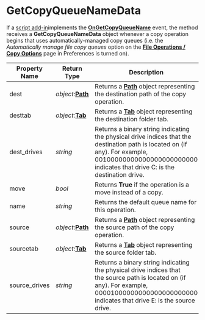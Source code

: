# GetCopyQueueNameData

If a [script add-in](/Manual/scripting/script_add-ins/RAEDME.md)implements the **[OnGetCopyQueueName](../scripting_events/ongetcopyqueuename.md)** event, the method receives a **GetCopyQueueNameData** object whenever a copy operation begins that uses automatically-managed copy queues (i.e. the *Automatically manage file copy queues* option on the **[File Operations / Copy Options](/Manual/preferences/preferences_categories/file_operations/copy_options.md)** page in Preferences is turned on).

| Property Name | Return Type | Description |
| --- | --- | --- |
| dest | *object:***[Path](path.md)** | Returns a **[Path](path.md)** object representing the destination path of the copy operation. |
| desttab | *object:***[Tab](tab.md)** | Returns a **[Tab](tab.md)** object representing the destination folder tab. |
| dest_drives | *string* | Returns a binary string indicating the physical drive indices that the destination path is located on (if any). For example, 00100000000000000000000000 indicates that drive C: is the destination drive. |
| move | *bool* | Returns **True** if the operation is a move instead of a copy. |
| name | *string* | Returns the default queue name for this operation. |
| source | *object:***[Path](path.md)** | Returns a **[Path](path.md)** object representing the source path of the copy operation. |
| sourcetab | *object:***[Tab](tab.md)** | Returns a **[Tab](tab.md)** object representing the source folder tab. |
| source_drives | *string* | Returns a binary string indicating the physical drive indices that the source path is located on (if any). For example, 00001000000000000000000000 indicates that drive E: is the source drive. |

